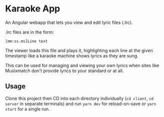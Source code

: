 # Karaoke App
An Angular webapp that lets you view and edit lyric files (.lrc).

.lrc files are in the form:
```lrc
[mm:ss.ms]Line text
```

The viewer loads this file and plays it, highlighting each line at the given timestamp like a karaoke machine shows lyrics as they are sung.

This can be used for managing and viewing your own lyrics when sites like Musixmatch don't provide lyrics to your standard or at all.

## Usage
Clone this project then CD into each directory individually (`cd client`, `cd server` in separate terminals) and run `yarn dev` for reload-on-save or `yarn start` for a single run.